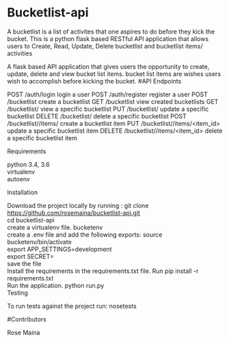 # Bucketlist-api
A bucketlist is a list of activites that one aspires to do before they kick the bucket.
This is a python flask based RESTful API application that allows users to Create, Read, Update, Delete bucketlist and bucketlist items/ activities

A flask based API application that gives users the opportunity to create, update, delete and view bucket list items. bucket list items are wishes users wish to accomplish before kicking the bucket. #API Endpoints

POST /auth/login login a user
POST /auth/register register a user
POST /bucketlist create a bucketlist
GET /bucketlist view created bucketlists
GET /bucketlist/<id> view a specific bucketlist
PUT /bucketlist/<id> update a specific bucketlist
DELETE /bucketlist/<id> delete a specific bucketlist
POST /bucketlist/<id>/items/ create a bucketlist item
PUT /bucketlist/<id>/items/<item_id> update a specific bucketlist item
DELETE /bucketlist/<id>/items/<item_id> delete a specific bucketlist item  

Requirements

python 3.4, 3.6  
virtualenv  
autoenv  

Installation  

Download the project locally by running : git clone https://github.com/rosemaina/bucketlist-api.git  
cd bucketlist-api  
create a virtualenv file. bucketenv  
create a .env file and add the following exports:
source bucketenv/bin/activate  
export APP_SETTINGS=development  
export SECRET=<your SECRET-KEY-here-some-very-long-string-of-random-characters-CHANGE-TO-YOUR-LIKING>  
save the file  
Install the requirements in the requirements.txt file. Run pip install -r requirements.txt  
Run the application. python run.py  
Testing  

To run tests against the project run: nosetests  

#Contributors

Rose Maina
